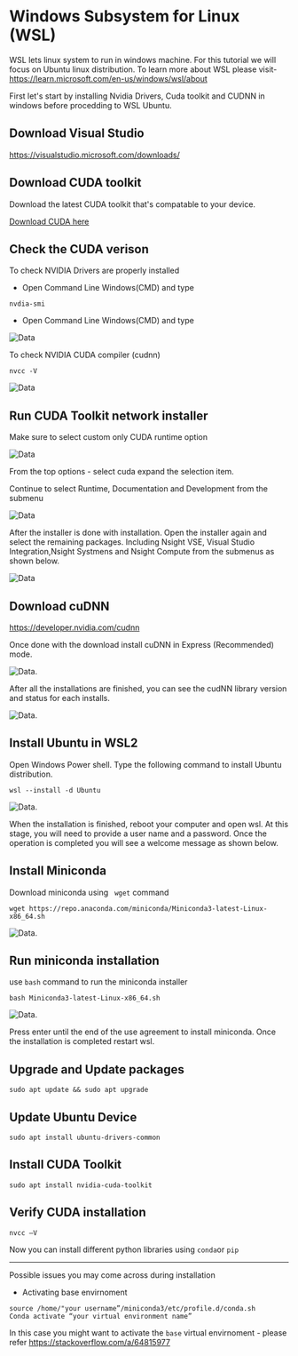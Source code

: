 # **Windows Subsystem for Linux (WSL)**

WSL lets linux system to run in windows machine. For this tutorial we will focus on Ubuntu linux distribution.
To learn more about WSL please visit- https://learn.microsoft.com/en-us/windows/wsl/about

First let's start by installing Nvidia Drivers, Cuda toolkit and CUDNN in windows before procedding to WSL Ubuntu.


## Download Visual Studio

https://visualstudio.microsoft.com/downloads/

## Download CUDA toolkit

Download the latest CUDA toolkit that's compatable to your device.

[Download CUDA here](https://developer.nvidia.com/cuda-downloads?target_os=Windows&target_arch=x86_64&target_version=11&target_type=exe_network)

## Check the CUDA verison
  
To check NVIDIA Drivers are properly installed
* Open Command Line Windows(CMD) and type

```
nvdia-smi
```

* Open Command Line Windows(CMD) and type
  
![Data](img/nvidia.png)

To check NVIDIA CUDA compiler (cudnn)

```
nvcc -V
```
![Data](img/nvcc.png)

## Run CUDA Toolkit network installer

Make sure to select custom only CUDA runtime option

![Data](img/custom.png)

From the top options - select cuda expand the selection item.

Continue to select Runtime, Documentation and Development from the submenu

![Data](img/cuda_runtime.png)

After the installer is done with installation. Open the installer again and select the remaining packages. Including Nsight VSE, Visual Studio Integration,Nsight Systmens and Nsight Compute from the submenus as shown below.

![Data](img/cuda_nsight.png)

## Download cuDNN

https://developer.nvidia.com/cudnn

Once done with the download install cuDNN in Express (Recommended) mode.

![Data](img/install_cudnn_express.png).

After all the installations are finished, you can see the cudNN library version and status for each installs.

![Data](img/nvidia_installer.png).

## Install Ubuntu in WSL2

Open Windows Power shell. Type the following command to install Ubuntu distribution.

```
wsl --install -d Ubuntu
```

![Data](img/install_ubuntu.png).

When the installation is finished, reboot your computer and open wsl. At this stage, you will need to provide a user name and a password. Once the operation is completed you will see a welcome message as shown below.


## Install Miniconda

Download miniconda using ``` wget``` command

```
wget https://repo.anaconda.com/miniconda/Miniconda3-latest-Linux-x86_64.sh

```
![Data](img/wget.png).

## Run miniconda installation

use ```bash``` command to run the miniconda installer

```
bash Miniconda3-latest-Linux-x86_64.sh
```
![Data](img/bash.png).

Press enter until the end of the use agreement to install miniconda. Once the installation is completed restart wsl.
## Upgrade and Update packages

```
sudo apt update && sudo apt upgrade
```

## Update Ubuntu Device

```
sudo apt install ubuntu-drivers-common
```

## Install CUDA Toolkit
```
sudo apt install nvidia-cuda-toolkit
```

## Verify CUDA installation

```nvcc –V ```

Now you can install different python libraries using ```conda```or ```pip```


---


Possible issues you may come across during installation

* Activating base envirnoment
```
source /home/"your username”/miniconda3/etc/profile.d/conda.sh
Conda activate “your virtual environment name”
```
In this case you might want to activate the ```base``` virtual envirnoment - please refer https://stackoverflow.com/a/64815977 







